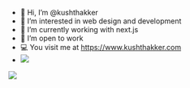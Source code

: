 - 👋 Hi, I’m @kushthakker
- 👀 I’m interested in web design and development
- 🌱 I’m currently working with next.js
- 💼 I’m open to work
- 💻 You visit me at https://www.kushthakker.com
- ![](https://komarev.com/ghpvc/?username=kushthakker)

<img src="https://github-readme-stats.vercel.app/api/top-langs/?username=kushthakker&theme=tokyonight&layout=&langs_count=5">

<!---
kushthakker/kushthakker is a ✨ special ✨ repository because its `README.md` (this file) appears on your GitHub profile.
You can click the Preview link to take a look at your changes.
--->
